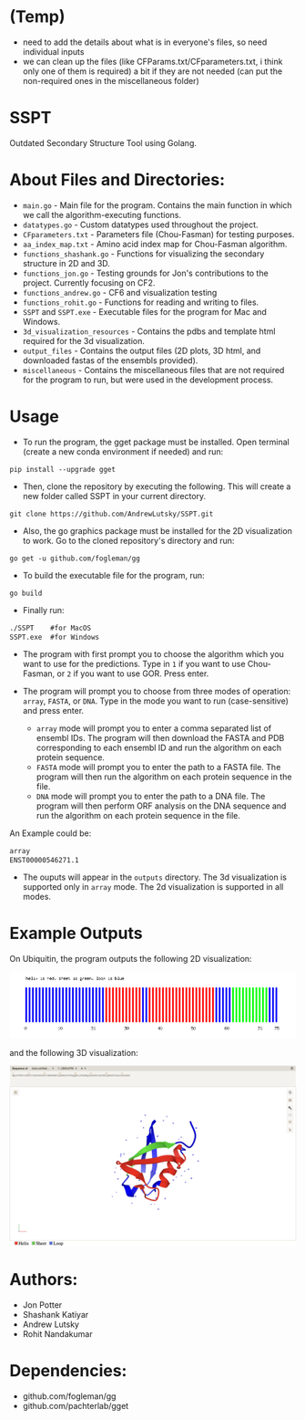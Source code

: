 # (Temp)
- need to add the details about what is in everyone's files, so need individual inputs
- we can clean up the files (like CFParams.txt/CFparameters.txt, i think only one of them is required) a bit if they are not needed (can put the non-required ones in the miscellaneous folder)

# SSPT
Outdated Secondary Structure Tool using Golang.

# About Files and Directories:
- `main.go` - Main file for the program. Contains the main function in which we call the algorithm-executing functions.
- `datatypes.go` - Custom datatypes used throughout the project. 
- `CFparameters.txt` - Parameters file (Chou-Fasman) for testing purposes.
- `aa_index_map.txt` - Amino acid index map for Chou-Fasman algorithm.
- `functions_shashank.go` - Functions for visualizing the secondary structure in 2D and 3D.
- `functions_jon.go` - Testing grounds for Jon's contributions to the project. Currently focusing on CF2.
- `functions_andrew.go` - CF6 and visualization testing
- `functions_rohit.go` - Functions for reading and writing to files.
- `SSPT` and `SSPT.exe` - Executable files for the program for Mac and Windows.
- `3d_visualization_resources` - Contains the pdbs and template html required for the 3d visualization.
- `output_files` - Contains the output files (2D plots, 3D html, and downloaded fastas of the ensembls provided).
- `miscellaneous` - Contains the miscellaneous files that are not required for the program to run, but were used in the development process.

# Usage
- To run the program, the gget package must be installed. Open terminal (create a new conda environment if needed) and run:
```
pip install --upgrade gget
```
- Then, clone the repository by executing the following. This will create a new folder called SSPT in your current directory.
```
git clone https://github.com/AndrewLutsky/SSPT.git
```
- Also, the go graphics package must be installed for the 2D visualization to work. Go to the cloned repository's directory and run:
```
go get -u github.com/fogleman/gg
```
- To build the executable file for the program, run:
```
go build
```
- Finally run:
```
./SSPT    #for MacOS
SSPT.exe  #for Windows
``` 
- The program with first prompt you to choose the algorithm which you want to use for the predictions. Type in `1` if you want to use Chou-Fasman, or `2` if you want to use GOR. Press enter.

- The program will prompt you to choose from three modes of operation: `array`, `FASTA`, or `DNA`. Type in the mode you want to run (case-sensitive) and press enter.

  - `array` mode will prompt you to enter a comma separated list of ensembl IDs. The program will then download the FASTA and PDB corresponding to each ensembl ID and run the algorithm on each protein sequence.
  - `FASTA` mode will prompt you to enter the path to a FASTA file. The program will then run the algorithm on each protein sequence in the file.
  - `DNA` mode will prompt you to enter the path to a DNA file. The program will then perform ORF analysis on the DNA sequence and run the algorithm on each protein sequence in the file.

An Example could be:
```
array
ENST00000546271.1
```
- The ouputs will appear in the `outputs` directory. The 3d visualization is supported only in `array` mode. The 2d visualization is supported in all modes.

# Example Outputs

On Ubiquitin, the program outputs the following 2D visualization:

<img src="./miscellaneous/2d_visualization_for_readme.png" alt="2D" width="700"/>

and the following 3D visualization:

<img src="./miscellaneous/3d_visualization_for_readme.png" alt="3D" width="700"/>

# Authors:
- Jon Potter
- Shashank Katiyar
- Andrew Lutsky
- Rohit Nandakumar

# Dependencies:
- github.com/fogleman/gg
- github.com/pachterlab/gget

